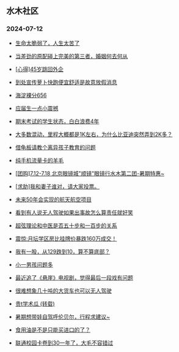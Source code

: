 ## 水木社区 
### 2024-07-12

+ [生命太脆弱了，人生太苦了](https://www.newsmth.net/nForum/article/MyFamily/271431)

+ [当差劲的原配碰上完美的第三者，婚姻何去何从](https://www.newsmth.net/nForum/article/FamilyLife/1766776810)

+ [[心得]45岁跳回外企](https://www.newsmth.net/nForum/article/WorkingLife/103247)

+ [到处宣传萝卜快跑便宜舒适是故意放假消息](https://www.newsmth.net/nForum/article/GreenAuto/1625571)

+ [海淀裸分656](https://www.newsmth.net/nForum/article/PreUnivEdu/185775)

+ [应届生一点小震撼](https://www.newsmth.net/nForum/article/OurEstate/3032012)

+ [期末考试的学生状态，白白浪费4年](https://www.newsmth.net/nForum/article/QingJiao/878918)

+ [大多数混动，里程大概都是1K左右，为什么比亚迪突然弄到2K多？](https://www.newsmth.net/nForum/article/AutoWorld/1944869656)

+ [借龟板请教个离异孩子教育的问题](https://www.newsmth.net/nForum/article/ChildEducation/2422116)

+ [纯手机流量卡的羊毛](https://www.newsmth.net/nForum/article/CouponsLife/4494267)

+ [[团购]7.12-7.18 北京眼镜城"顺镜"眼镜行水木第二团-暑期特惠~](https://www.newsmth.net/nForum/article/ADAgent_TG/1323298)

+ [[求助]我和妻子谁对，请大家投票。](https://www.newsmth.net/nForum/article/FamilyLife/1766778503)

+ [未来50年会实现的航天航空项目](https://www.newsmth.net/nForum/article/Aero/459085)

+ [看到有人说无人驾驶如果出事故怎么算责任就好笑](https://www.newsmth.net/nForum/article/AutoWorld/1944869256)

+ [超弦理论和中医是否五十步和一百步的关系](https://www.newsmth.net/nForum/article/Science/383374)

+ [震惊:月坛学区房比挂牌价暴跌160万成交！](https://www.newsmth.net/nForum/article/OurEstate/3032617)

+ [我有一股，从129跌到10，算不算底部？](https://www.newsmth.net/nForum/article/Stock/10884694)

+ [小一男孩问题多](https://www.newsmth.net/nForum/article/ChildEducation/2422187)

+ [最近追了《悬崖》电视剧，觉得最后一段戏有问题](https://www.newsmth.net/nForum/article/TV/1687469)

+ [很难想象几十吨的大货车也可以无人驾驶](https://www.newsmth.net/nForum/article/GreenAuto/1626508)

+ [贵t学术瓜 (转载)](https://www.newsmth.net/nForum/article/QingJiao/878909)

+ [暑期想带娃自驾呼伦贝尔，行程求建议~](https://www.newsmth.net/nForum/article/AutoTravel/13656868)

+ [食用油是不是只能买进口的了？](https://www.newsmth.net/nForum/article/CouponsLife/4494310)

+ [联通校园卡卷到30一年了，大毛不容错过](https://www.newsmth.net/nForum/article/CouponsLife/4494417)


